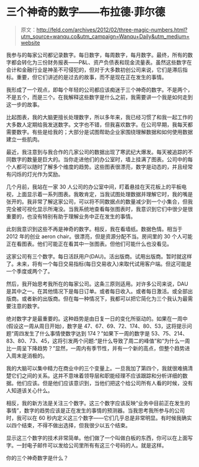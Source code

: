 # 三个神奇的数字——布拉德·菲尔德

> 原文：<http://feld.com/archives/2012/02/three-magic-numbers.html?utm_source=wanqu.co&utm_campaign=Wanqu+Daily&utm_medium=website>

我参与的每家公司都记录数字。每日数字，每周数字，每月数字。最终，所有的数字都会转化为三份财务报表——P&L、资产负债表和现金流量表。虽然这些数字在会计和金融行业是神圣不可侵犯的，但对于大多数初创公司来说，它们是滞后指标。重要，但它们讲述的是过去的故事，而不是现在正在发生的事情。

我形成了一个观点，即每个年轻的公司都应该痴迷于三个神奇的数字。不是两个，不是五个，而是三个。在我解释这些数字是什么之前，我需要讲一个我是如何走到这一步的故事。

比起图表，我的大脑更擅长处理数字，所以多年来，我已经习惯了和我一起工作的大多数人定期给我发送数字。文字也不错，但我喜欢数字。在公司早期，我每天都需要数字。有些是给我的；大部分是试图帮助企业家围绕理解数据和如何使用数据建立一些肌肉。

最近，我注意到与我合作的几家公司的数据出现了寒武纪大爆发。每天被追踪的不同数字的数量是巨大的。当你走进他们的办公室时，墙上挂满了图表。公司中的每个人都可以随时了解多个维度的趋势。这些图表很漂亮，数字是动态的，并且经常有闪烁的灯光作为奖励。

几个月前，我站在一家 30 人公司的办公室中间，盯着悬挂在天花板上的平板电视，上面显示着一系列图表。我敢肯定，当我试图处理数据并理解它时，我的嘴是张开的。我非常了解这家公司，可以将不同数据点的数量减少到一个小集合，但我完全被可视化显示所淹没。当我系统地查看每张图表时，我意识到它们中很少是很重要的，也没有特别有助于理解业务中正在发生的事情。

此刻我意识到这些不再是神奇的数字。相反，我在看墙纸。数据色情。相当于 2012 年的创业 aeron chair。很漂亮，但是资源分配不当。房间里的 30 个人可能正在看图表。他们可能正在看其中一张图表。但他们可能什么也没看见。

这家公司有三个数字。每日活跃用户(DAU)。活出版商。试用出版商。暂时就这样了。未来，将有一个每日交易指标(每日交易收入)来取代试用客户端。但这可能是一个季度或两个了。

然后，我开始思考我所在的每家公司。这条三原则适用。对许多公司来说，DAU 是其中之一。在其他情况下是每日订单。或者每日收入。或者每日激活。或全部出版商。或者新的出版商。但在每一种情况下，我都可以把它简化为三个我认为最需要注意的数字。

绝对数字才是最重要的。这种趋势是由日复一日的变化所驱动的。如果在一周中(假设这一周从周日开始)，数字是 47、67、69、72、174、80、53，这将提示问题“周四发生了什么事情使数字达到 174？”如果下一周的数字是 53、75、214、83、80、73、45，这将引发两个问题:“是什么导致了周二的峰值”和“为什么一周比一周呈下降趋势？”显然，一周内有季节性，并有一个新的高点，但整个趋势进入周末是消极的。

我的大脑可以集中精力在商业中的三个变量上。一旦我加了第四个，我就很难搞清楚它们之间的关系。这并不意味着领导层和职能经理不应该跟踪和分析详细的数据。他们应该。但是他们应该意识到，当他们把这个给公司所有人看的时候，没有人知道该关心什么。

相反，我的新方法是关注三个数字。这三个数字应该反映“业务中目前正在发生的事情”，数字的趋势应该是正在发生的事情的预测器。当我思考我所参与的公司时，我可以在 60 秒内定义这三个数字——它们几乎总是非常明显。有时候我确实以四个结束，不得不做出选择，但我很少以五个结束。

显示这三个数字的技术非常简单。他们做了一个叫做白板的东西，你可以在上面写字。一封电子邮件可以发给公司里所有有这三个号码的人。就是这样。

你的三个神奇数字是什么？